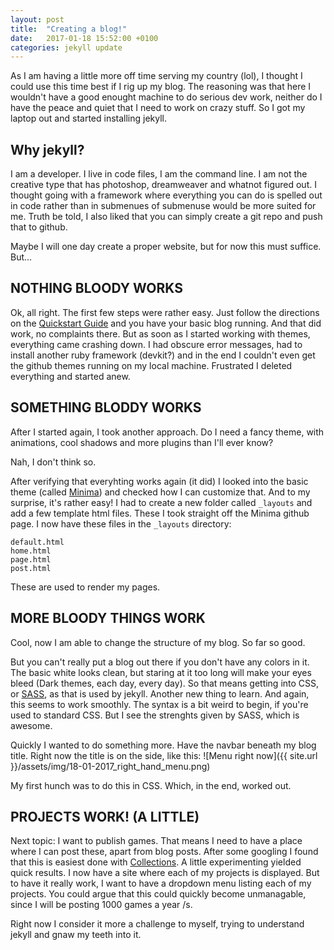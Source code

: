 ```yaml
---
layout: post
title:  "Creating a blog!"
date:   2017-01-18 15:52:00 +0100
categories: jekyll update
---
```

As I am having a little more off time serving my country (lol), I thought I could use this time best if I rig up my blog. The reasoning was that here I wouldn't have a good enought machine to do serious dev work, neither do I have the peace and quiet that I need to work on crazy stuff. So I got my laptop out and started installing jekyll.

## Why jekyll?
I am a developer. I live in code files, I am the command line. I am not the creative type that has photoshop, dreamweaver and whatnot figured out. I thought going with a framework where everything you can do is spelled out in code rather than in submenues of submenuse would be more suited for me.
Truth be told, I also liked that you can simply create a git repo and push that to github.

Maybe I will one day create a proper website, but for now this must suffice. But...
## NOTHING BLOODY WORKS
Ok, all right. The first few steps were rather easy. Just follow the directions on the [Quickstart Guide](https://jekyllrb.com/docs/quickstart/) and you have your basic blog running. And that did work, no complaints there.
But as soon as I started working with themes, everything came crashing down. I had obscure error messages, had to install another ruby framework (devkit?) and in the end I couldn't even get the github themes running on my local machine.
Frustrated I deleted everything and started anew.
## SOMETHING BLODDY WORKS
After I started again, I took another approach. Do I need a fancy theme, with animations, cool shadows and more plugins than I'll ever know?

Nah, I don't think so.

After verifying that everyhting works again (it did) I looked into the basic theme (called [Minima](https://github.com/jekyll/minima)) and checked how I can customize that. And to my surprise, it's rather easy!
I had to create a new folder called ```_layouts``` and add a few template html files. These I took straight off the Minima github page.
I now have these files in the ```_layouts``` directory:
```
default.html
home.html
page.html
post.html
```
These are used to render my pages.
## MORE BLOODY THINGS WORK
Cool, now I am able to change the structure of my blog. So far so good.

But you can't really put a blog out there if you don't have any colors in it. The basic white looks clean, but staring at it too long will make your eyes bleed (Dark themes, each day, every day). So that means getting into CSS, or [SASS](http://sass-lang.com/), as that is used by jekyll. Another new thing to learn.
And again, this seems to work smoothly. The syntax is a bit weird to begin, if you're used to standard CSS. But I see the strenghts given by SASS, which is awesome.

Quickly I wanted to do something more. Have the navbar beneath my blog title. Right now the title is on the side, like this:
![Menu right now]({{ site.url }}/assets/img/18-01-2017_right_hand_menu.png)

My first hunch was to do this in CSS. Which, in the end, worked out.

## PROJECTS WORK! (A LITTLE)
Next topic: I want to publish games. That means I need to have a place where I can post these, apart from blog posts. After some googling I found that this is easiest done with [Collections](https://jekyllrb.com/docs/collections/).
A little experimenting yielded quick results. I now have a site where each of my projects is displayed. But to have it really work, I want to have a dropdown menu listing each of my projects. 
You could argue that this could quickly become unmanagable, since I will be posting 1000 games a year /s.

Right now I consider it more a challenge to myself, trying to understand jekyll and gnaw my teeth into it.

